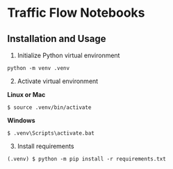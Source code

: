 # Traffic Flow Notebooks

## Installation and Usage

1. Initialize Python virtual environment
```
python -m venv .venv
```

2. Activate virtual environment

**Linux or Mac**
```
$ source .venv/bin/activate
```

**Windows**
```
$ .venv\Scripts\activate.bat
```

3. Install requirements
```
(.venv) $ python -m pip install -r requirements.txt
```